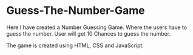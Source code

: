 # Guess-The-Number-Game
Here I have created a Number Guessing Game. Where the users have to guess the number. User will get 10 Chances to guess the number.

The game is created using HTML, CSS and JavaScript.
